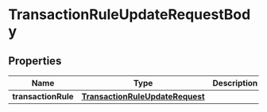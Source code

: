 

# TransactionRuleUpdateRequestBody


## Properties

Name | Type | Description | Notes
------------ | ------------- | ------------- | -------------
**transactionRule** | [**TransactionRuleUpdateRequest**](TransactionRuleUpdateRequest.md) |  |  [optional]




